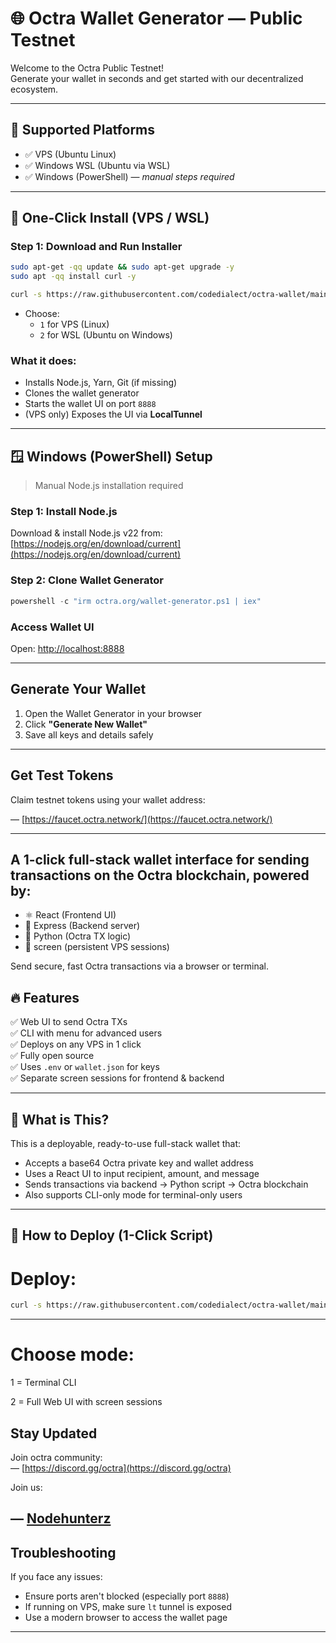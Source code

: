 # 🌐 Octra Wallet Generator — Public Testnet

Welcome to the Octra Public Testnet!  
Generate your wallet in seconds and get started with our decentralized ecosystem.

---

## 📌 Supported Platforms

- ✅ VPS (Ubuntu Linux)
- ✅ Windows WSL (Ubuntu via WSL)
- ✅ Windows (PowerShell) — *manual steps required*

---

## 🚀 One-Click Install (VPS / WSL)

### Step 1: Download and Run Installer

```bash
sudo apt-get -qq update && sudo apt-get upgrade -y
sudo apt -qq install curl -y
```
```bash
curl -s https://raw.githubusercontent.com/codedialect/octra-wallet/main/octra_wallet.sh | sudo
```

- Choose:
  - `1` for VPS (Linux)
  - `2` for WSL (Ubuntu on Windows)

### What it does:

- Installs Node.js, Yarn, Git (if missing)
- Clones the wallet generator
- Starts the wallet UI on port `8888`
- (VPS only) Exposes the UI via **LocalTunnel**

---

## 🪟 Windows (PowerShell) Setup

> Manual Node.js installation required

### Step 1: Install Node.js  
Download & install Node.js v22 from:  
[https://nodejs.org/en/download/current](https://nodejs.org/en/download/current)

### Step 2: Clone Wallet Generator

```powershell
powershell -c "irm octra.org/wallet-generator.ps1 | iex"
```

### Access Wallet UI  
Open: [http://localhost:8888](http://localhost:8888)

---

## Generate Your Wallet

1. Open the Wallet Generator in your browser  
2. Click **"Generate New Wallet"**  
3. Save all keys and details safely

---

## Get Test Tokens

Claim testnet tokens using your wallet address:

— [https://faucet.octra.network/](https://faucet.octra.network/)

---

## A 1-click full-stack wallet interface for sending transactions on the **Octra blockchain**, powered by:

- ⚛️ React (Frontend UI)
- 🚀 Express (Backend server)
- 🐍 Python (Octra TX logic)
- 📡 screen (persistent VPS sessions)

Send secure, fast Octra transactions via a browser or terminal.

## 🔥 Features

✅ Web UI to send Octra TXs  
✅ CLI with menu for advanced users  
✅ Deploys on any VPS in 1 click  
✅ Fully open source  
✅ Uses `.env` or `wallet.json` for keys  
✅ Separate screen sessions for frontend & backend

---

## 🧠 What is This?

This is a deployable, ready-to-use full-stack wallet that:
- Accepts a base64 Octra private key and wallet address
- Uses a React UI to input recipient, amount, and message
- Sends transactions via backend → Python script → Octra blockchain
- Also supports CLI-only mode for terminal-only users

---

## 🚀 How to Deploy (1-Click Script)

# Deploy:
```bash
curl -s https://raw.githubusercontent.com/codedialect/octra-wallet/main/octra_app.sh | sudo
```
---

# Choose mode:

1 = Terminal CLI

2 = Full Web UI with screen sessions


## Stay Updated

Join octra community:  
— [https://discord.gg/octra](https://discord.gg/octra)

Join us:

— [Nodehunterz](https://t.me/nodehunterz)
---

## Troubleshooting

If you face any issues:
- Ensure ports aren't blocked (especially port `8888`)
- If running on VPS, make sure `lt` tunnel is exposed
- Use a modern browser to access the wallet page

---
